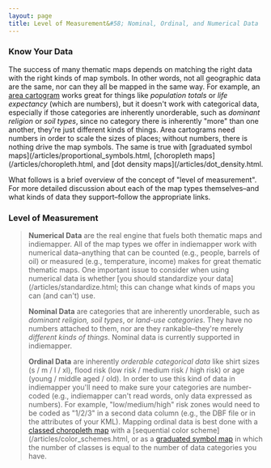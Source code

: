 ```yaml
---
layout: page
title: Level of Measurement&#58; Nominal, Ordinal, and Numerical Data
---
```


### Know Your Data

The success of many thematic maps depends on matching the right data with the right kinds of map symbols. In other words, not all geographic data are the same, nor can they all be mapped in the same way. For example, an [area cartogram](/articles/cartogram.html) works great for things like _population totals_ or _life expectancy_ (which are numbers), but it doesn't work with categorical data, especially if those categories are inherently unorderable, such as _dominant religion_ or _soil types_, since no category there is inherently "more" than one another, they're just different kinds of things. Area cartograms need numbers in order to scale the sizes of places; without numbers, there is nothing drive the map symbols. The same is true with [graduated symbol maps](/articles/proportional_symbols.html, [choropleth maps](/articles/choropleth.html, and [dot density maps](/articles/dot_density.html.

What follows is a brief overview of the concept of "level of measurement". For more detailed discussion about each of the map types themselves–and what kinds of data they support–follow the appropriate links.

### Level of Measurement

> **Numerical Data** are the real engine that fuels both thematic maps and indiemapper. All of the map types we offer in indiemapper work with numerical data–anything that can be counted (e.g., people, barrels of oil) or measured (e.g., temperature, income) makes for great thematic thematic maps. One important issue to consider when using numerical data is whether [you should standardize your data](/articles/standardize.html; this can change what kinds of maps you can (and can't) use.
> 
> **Nominal Data** are categories that are inherently unorderable, such as _dominant religion, soil types_, or _land-use categories_. They have no numbers attached to them, nor are they rankable–they're merely _different kinds of things_. Nominal data is currently supported in indiemapper.
> 
> **Ordinal Data** are inherently _orderable categorical data_ like shirt sizes (s / m / l / xl), flood risk (low risk / medium risk / high risk) or age (young / middle aged / old). In order to use this kind of data in indiemapper you'll need to make sure your categories are number-coded (e.g., indiemapper can't read words, only data expressed as numbers). For example, "low/medium/high" risk zones would need to be coded as "1/2/3" in a second data column (e.g., the DBF file or in the attributes of your KML). Mapping ordinal data is best done with a [classed choropleth map](/articles/choropleth.html) with a [sequential color scheme](/articles/color_schemes.html, or as a [graduated symbol map](/articles/proportional_symbols.html) in which the number of classes is equal to the number of data categories you have.